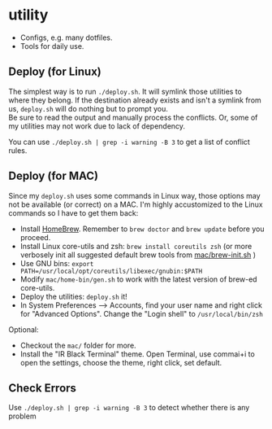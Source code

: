utility
=======

   * Configs, e.g. many dotfiles. 
   * Tools for daily use. 

Deploy (for Linux)
------------------

The simplest way is to run `./deploy.sh`. 
It will symlink those utilities to where they belong. 
If the destination already exists and isn't a symlink from us, `deploy.sh` will do nothing but to prompt you.  
Be sure to read the output and manually process the conflicts. 
Or, some of my utilities may not work due to lack of dependency. 

You can use `./deploy.sh | grep -i warning -B 3` to get a list of conflict rules.

Deploy (for MAC)
----------------

Since my `deploy.sh` uses some commands in Linux way, 
those options may not be available (or correct) on a MAC. 
I'm highly accustomized to the Linux commands so I have to get them back:

   * Install [HomeBrew](https://github.com/mxcl/homebrew).
   Remember to `brew doctor` and `brew update` before you proceed. 
   * Install Linux core-utils and zsh: `brew install coreutils zsh` (or more verbosely init all suggested default brew tools from [mac/brew-init.sh](mac/brew-init.sh) )
   * Use GNU bins: `export PATH=/usr/local/opt/coreutils/libexec/gnubin:$PATH`
   * Modify `mac/home-bin/gen.sh` to work with the latest version of brew-ed core-utils.
   * Deploy the utilities: `deploy.sh` it!
   * In System Preferences --> Accounts, find your user name and right click for "Advanced Options". Change the "Login shell" to `/usr/local/bin/zsh`

Optional:

   * Checkout the `mac/` folder for more.
   * Install the "IR Black Terminal" theme. Open Terminal, use commai+i to open the settings, choose the theme, right click, set default.

Check Errors
------------

Use `./deploy.sh | grep -i warning -B 3`
to detect whether there is any problem


